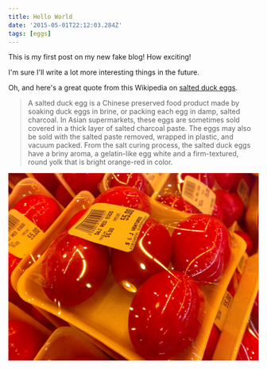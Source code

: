 ```yaml
---
title: Hello World
date: '2015-05-01T22:12:03.284Z'
tags: [eggs]
---
```


This is my first post on my new fake blog! How exciting!

I'm sure I'll write a lot more interesting things in the future.

Oh, and here's a great quote from this Wikipedia on
[salted duck eggs](http://en.wikipedia.org/wiki/Salted_duck_egg).

> A salted duck egg is a Chinese preserved food product made by soaking duck
> eggs in brine, or packing each egg in damp, salted charcoal. In Asian
> supermarkets, these eggs are sometimes sold covered in a thick layer of salted
> charcoal paste. The eggs may also be sold with the salted paste removed,
> wrapped in plastic, and vacuum packed. From the salt curing process, the
> salted duck eggs have a briny aroma, a gelatin-like egg white and a
> firm-textured, round yolk that is bright orange-red in color.

![Chinese Salty Egg](./salty_egg.jpg)
